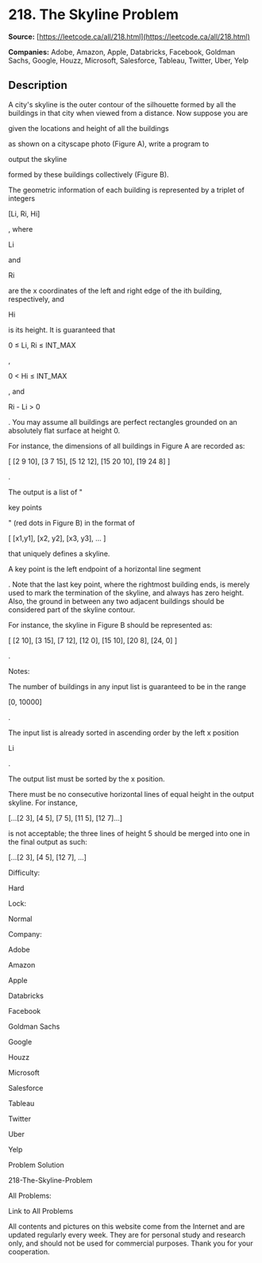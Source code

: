 # 218. The Skyline Problem

**Source:** [https://leetcode.ca/all/218.html](https://leetcode.ca/all/218.html)

**Companies:** Adobe, Amazon, Apple, Databricks, Facebook, Goldman Sachs, Google, Houzz, Microsoft, Salesforce, Tableau, Twitter, Uber, Yelp

## Description

A city's skyline is the outer contour of the silhouette formed by all the buildings in
        that city when viewed from a distance. Now suppose you are

given the locations and height
            of all the buildings

as shown on a cityscape photo (Figure A), write a program to

output the skyline

formed by these buildings collectively (Figure B).

The geometric information of each building is represented by a triplet of integers

[Li,
        Ri, Hi]

, where

Li

and

Ri

are the x coordinates of the left
        and right edge of the ith building, respectively, and

Hi

is its height. It is
        guaranteed that

0 ≤ Li, Ri ≤ INT_MAX

,

0 < Hi ≤ INT_MAX

,
        and

Ri - Li > 0

. You may assume all buildings are perfect rectangles
        grounded on an absolutely flat surface at height 0.

For instance, the dimensions of all buildings in Figure A are recorded as:

[ [2 9 10],
        [3 7 15], [5 12 12], [15 20 10], [19 24 8] ]

.

The output is a list of "

key points

" (red dots in Figure B) in the format of

[ [x1,y1], [x2, y2], [x3, y3], ... ]

that uniquely defines a skyline.

A key
            point is the left endpoint of a horizontal line segment

. Note that the last key
        point, where the rightmost building ends, is merely used to mark the termination of the
        skyline, and always has zero height. Also, the ground in between any two adjacent buildings
        should be considered part of the skyline contour.

For instance, the skyline in Figure B should be represented as:

[ [2 10], [3 15], [7
        12], [12 0], [15 10], [20 8], [24, 0] ]

.

Notes:

The number of buildings in any input list is guaranteed to be in the range

[0,
            10000]

.

The input list is already sorted in ascending order by the left x position

Li

.

The output list must be sorted by the x position.

There must be no consecutive horizontal lines of equal height in the output skyline. For
            instance,

[...[2 3], [4 5], [7 5], [11 5], [12 7]...]

is not acceptable;
            the three lines of height 5 should be merged into one in the final output as such:

[...[2 3], [4 5], [12 7], ...]

Difficulty:

Hard

Lock:

Normal

Company:

Adobe

Amazon

Apple

Databricks

Facebook

Goldman Sachs

Google

Houzz

Microsoft

Salesforce

Tableau

Twitter

Uber

Yelp

Problem Solution

218-The-Skyline-Problem

All Problems:

Link to All Problems

All contents and pictures on this website come from the Internet and are updated regularly every week. They are for personal study and research only, and should not be used for commercial purposes. Thank you for your cooperation.

